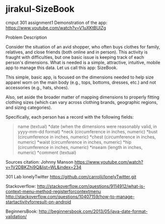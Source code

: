 # jirakul-SizeBook
cmput 301 assignment1 
Demonstration of the app: https://www.youtube.com/watch?v=V1uXKtBUlZg

Problem Description

Consider the situation of an avid shopper, who often buys clothes for family, relatives, and close friends (both online and in person). This activity is fraught with difficulties, but one basic issue is keeping track of each person's dimensions. What is needed is a simple, attractive, intuitive, mobile app to manage this data. Let us call this app: SizeBook.

This simple, basic app, is focused on the dimensions needed to help size apparel worn on the main body (e.g., tops, bottoms, dresses, etc.) and not accessories (e.g., hats, shoes).

Also, set aside the broader matter of mapping dimensions to properly fitting clothing sizes (which can vary across clothing brands, geographic regions, and sizing categories).

Specifically, each person has a record with the following fields:

> name (textual)
*date (when the dimensions were reasonably valid, in yyyy-mm-dd format)
*neck (circumference in inches, numeric)
*bust (circumference in inches, numeric)
*chest (circumference in inches, numeric)
*waist (circumference in inches, numeric)
*hip (circumference in inches, numeric)
*inseam (length in inches, numeric)
*comment (textual)

Sources citation:
Johnny Manson
https://www.youtube.com/watch?v=1V2DBKZhi9Q&list=WL&index=234

301 Lab lonelyTwitter
https://github.com/carrolji/lonelyTwitter.git

Stackoverflow:
http://stackoverflow.com/questions/9114912/what-is-context-menu-method-registerforcontextmenu
http://stackoverflow.com/questions/10407159/how-to-manage-startactivityforresult-on-android

BeginnersBook:
http://beginnersbook.com/2013/05/java-date-format-validation/
